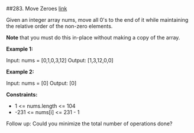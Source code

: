 ##283. Move Zeroes
[link](https://leetcode.com/problems/move-zeroes/)

Given an integer array nums, move all 0's to the end of it while maintaining the relative order of the non-zero elements.

**Note** that you must do this in-place without making a copy of the array.

 

**Example 1:**

Input: nums = [0,1,0,3,12]
Output: [1,3,12,0,0]

**Example 2:**

Input: nums = [0]
Output: [0]
 

**Constraints:**

- 1 <= nums.length <= 104
- -231 <= nums[i] <= 231 - 1
 

Follow up: Could you minimize the total number of operations done?